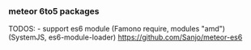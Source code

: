 ### meteor 6to5 packages

TODOS:
	- support es6 module
		(Famono require, modules "amd")
		(SystemJS, es6-module-loader)
		https://github.com/Sanjo/meteor-es6